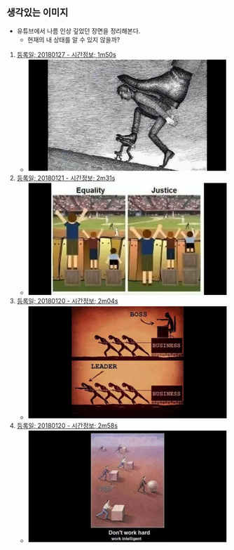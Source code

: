 ## 생각있는 이미지

* 유튜브에서 나름 인상 깊었던 장면을 정리해본다.
    - 현재의 내 상태를 알 수 있지 않을까?


1. [등록일; 20180127 - 시간정보; 1m50s](https://youtu.be/5USV3SLxKmg?t=1m50s)
    - ![justice](https://github.com/dugbang/doc/blob/master/mean04-shoe.png)
1. [등록일; 20180121 - 시간정보; 2m31s](https://youtu.be/05skjkURjow?t=2m31s)
    - ![justice](https://github.com/dugbang/doc/blob/master/mean03-justice.png)
1. [등록일; 20180120 - 시간정보; 2m04s](https://youtu.be/cFBrJhgJ76c?t=2m04s)
    - ![leader](https://github.com/dugbang/doc/blob/master/mean01-leader.png)
1. [등록일; 20180120 - 시간정보; 2m58s](https://youtu.be/cFBrJhgJ76c?t=2m58s)
    - ![intelligent](https://github.com/dugbang/doc/blob/master/mean02-intelligent.png)
